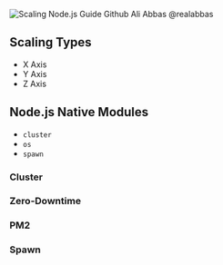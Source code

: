 ![Scaling Node.js Guide Github Ali Abbas @realabbas](https://repository-images.githubusercontent.com/260026126/841d0800-8a85-11ea-9cd6-db6f17a02655)

## Scaling Types

- X Axis
- Y Axis
- Z Axis

## Node.js Native Modules

- `cluster`
- `os`
- `spawn`

### Cluster

### Zero-Downtime

### PM2

### Spawn